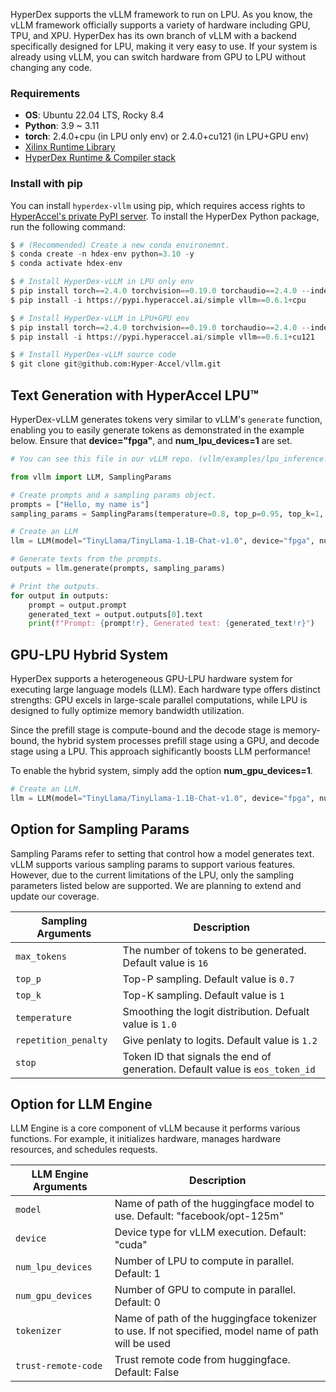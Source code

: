 <!---
Copyright 2024 The HyperAccel Inc. All rights reserved.
-->

HyperDex supports the vLLM framework to run on LPU. As you know, the vLLM framework officially supports a variety of hardware including GPU, TPU, and XPU. HyperDex has its own branch of vLLM with a backend specifically designed for LPU, making it very easy to use. If your system is already using vLLM, you can switch hardware from GPU to LPU without changing any code.


### Requirements

* **OS**: Ubuntu 22.04 LTS, Rocky 8.4
* **Python**: 3.9 ~ 3.11
* **torch**: 2.4.0+cpu (in LPU only env) or 2.4.0+cu121 (in LPU+GPU env)
* [Xilinx Runtime Library](./install_guide.md)
* [HyperDex Runtime & Compiler stack](./install_guide.md)

### Install with pip
You can install `hyperdex-vllm` using pip, which requires access rights to [HyperAccel's private PyPI server](https://pypi.hyperaccel.ai). To install the HyperDex Python package, run the following command:

```python linenums="1" hl_lines="6 7 10 11 14"
$ # (Recommended) Create a new conda environemnt.
$ conda create -n hdex-env python=3.10 -y
$ conda activate hdex-env

$ # Install HyperDex-vLLM in LPU only env
$ pip install torch==2.4.0 torchvision==0.19.0 torchaudio==2.4.0 --index-url https://download.pytorch.org/whl/cpu
$ pip install -i https://pypi.hyperaccel.ai/simple vllm==0.6.1+cpu

$ # Install HyperDex-vLLM in LPU+GPU env
$ pip install torch==2.4.0 torchvision==0.19.0 torchaudio==2.4.0 --index-url https://download.pytorch.org/whl/cu121
$ pip install -i https://pypi.hyperaccel.ai/simple vllm==0.6.1+cu121

$ # Install HyperDex-vLLM source code
$ git clone git@github.com:Hyper-Accel/vllm.git
```

## Text Generation with HyperAccel LPU™

HyperDex-vLLM generates tokens very similar to vLLM's `generate` function, enabling you to easily generate tokens as demonstrated in the example below. Ensure that **device="fpga"**, and **num_lpu_devices=1** are set.

```python linenums="1"
# You can see this file in our vLLM repo. (vllm/examples/lpu_inference.py)

from vllm import LLM, SamplingParams

# Create prompts and a sampling params object.
prompts = ["Hello, my name is"]
sampling_params = SamplingParams(temperature=0.8, top_p=0.95, top_k=1, min_tokens=30, max_tokens=30)

# Create an LLM
llm = LLM(model="TinyLlama/TinyLlama-1.1B-Chat-v1.0", device="fpga", num_lpu_devices=1)

# Generate texts from the prompts. 
outputs = llm.generate(prompts, sampling_params)

# Print the outputs.
for output in outputs:
    prompt = output.prompt
    generated_text = output.outputs[0].text
    print(f"Prompt: {prompt!r}, Generated text: {generated_text!r}")
```

## GPU-LPU Hybrid System

HyperDex supports a heterogeneous GPU-LPU hardware system for executing large language models (LLM). Each hardware type offers distinct strengths: GPU excels in large-scale parallel computations, while LPU is designed to fully optimize memory bandwidth utilization. 

Since the prefill stage is compute-bound and the decode stage is memory-bound, the hybrid system processes prefill stage using a GPU, and decode stage using a LPU. This approach sighificantly boosts LLM performance!

To enable the hybrid system, simply add the option **num_gpu_devices=1**.

```python linenums="1"
# Create an LLM.
llm = LLM(model="TinyLlama/TinyLlama-1.1B-Chat-v1.0", device="fpga", num_lpu_devices=1, **num_gpu_devices=1**)
```


## Option for Sampling Params

Sampling Params refer to setting that control how a model generates text. vLLM supports various sampling params to support various features. However, due to the current limitations of the LPU, only the sampling parameters listed below are supported. We are planning to extend and update our coverage.

| Sampling Arguments    | Description                                                                   |
|-----------------------|-------------------------------------------------------------------------------|
| `max_tokens`          | The number of tokens to be generated. Default value is `16`                   |
| `top_p`               | Top-P sampling. Default value is `0.7`                                        |
| `top_k`               | Top-K sampling. Default value is `1`                                          |
| `temperature`         | Smoothing the logit distribution. Defualt value is `1.0`                      |
| `repetition_penalty`  | Give penlaty to logits. Default value is `1.2`                                |
| `stop     `           | Token ID that signals the end of generation. Default value is `eos_token_id`  |

## Option for LLM Engine

LLM Engine is a core component of vLLM because it performs various functions. For example, it initializes hardware, manages hardware resources, and schedules requests.


| LLM Engine Arguments    | Description                                                                 |
|-----------------------|-------------------------------------------------------------------------------|
| `model`               | Name of path of the huggingface model to use. Default: "facebook/opt-125m"    |
| `device`              | Device type for vLLM execution. Default: "cuda"                               |
| `num_lpu_devices`     | Number of LPU to compute in parallel. Default: 1                              |
| `num_gpu_devices`     | Number of GPU to compute in parallel. Default: 0                              |
| `tokenizer`           | Name of path of the huggingface tokenizer to use. If not specified, model name of path will be used   |
| `trust-remote-code`   | Trust remote code from huggingface. Default: False                            |


